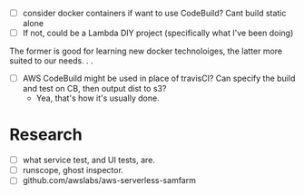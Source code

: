 + [ ] consider docker containers if want to use CodeBuild? Cant build static alone
+ [ ] If not, could be a Lambda DIY project (specifically what I've been doing)

The former is good for learning new docker technoloiges, the latter more suited to our needs. . . 

+ [ ] AWS CodeBuild might be used in place of travisCI? Can specify the build and test on CB, then output dist to s3?
  + Yea, that's how it's usually done.

# Research
+ [ ] what service test, and UI tests, are.
+ [ ] runscope, ghost inspector.
+ [ ] github.com/awslabs/aws-serverless-samfarm
